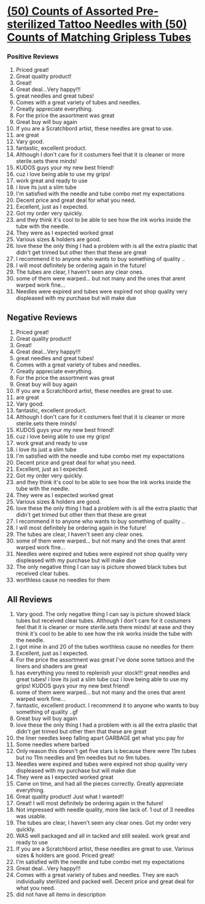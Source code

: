 # [(50) Counts of Assorted Pre-sterilized Tattoo Needles with (50) Counts of Matching Gripless Tubes](https://products.checkmycream.com/products/(50)-Counts-of-Assorted-Pre-sterilized-Tattoo-Needles-with-(50)-Counts-of-Matching-Gripless-Tubes.html)

### Positive Reviews

<ol>
      <li>Priced great!</li>
      <li>Great quality product!</li>
      <li>Great!</li>
      <li>Great deal...Very happy!!!</li>
      <li>great needles and great tubes!</li>
      <li>Comes with a great variety of tubes and needles.</li>
      <li>Greatly appreciate everything.</li>
      <li>For the price the assortment was great</li>
      <li>Great buy will buy again</li>
      <li>If you are a Scratchbord artist, these needles are great to use.</li>
      <li>are great</li>
      <li>Vary good.</li>
      <li>fantastic, excellent product.</li>
      <li>Although I don&#x27;t care for it costumers feel that it is cleaner or more sterile.sets there minds!</li>
      <li>KUDOS guys your my new best friend!</li>
      <li>cuz i love being able to use my grips!</li>
      <li>work great and ready to use</li>
      <li>i love its just a slim tube</li>
      <li>I&#x27;m satisfied with the needle and tube combo met my expectations</li>
      <li>Decent price and great deal for what you need.</li>
      <li>Excellent, just as I expected.</li>
      <li>Got my order very quickly.</li>
      <li>and they think it&#x27;s cool to be able to see how the ink works inside the tube with the needle.</li>
      <li>They were as I expected worked great</li>
      <li>Various sizes &amp; holders are good.</li>
      <li>love these the only thing I had a problem with is all the extra plastic that didn&#x27;t get trimed but other then that these are great</li>
      <li>I recommend it to anyone who wants to buy something of quality ..</li>
      <li>I will most definitely be ordering again in the future!</li>
      <li>The tubes are clear, I haven&#x27;t seen any clear ones.</li>
      <li>some of them were warped... but not many and the ones that arent warped work fine...</li>
      <li>Needles were expired and tubes were expired not shop quality very displeased with my purchase but will make due</li>
</ol>


<h2>Negative Reviews</h2>
<ol>
<li> Priced great!</li>
<li> Great quality product!</li>
<li> Great!</li>
<li> Great deal...Very happy!!!</li>
<li> great needles and great tubes!</li>
<li> Comes with a great variety of tubes and needles.</li>
<li> Greatly appreciate everything.</li>
<li> For the price the assortment was great</li>
<li> Great buy will buy again</li>
<li> If you are a Scratchbord artist, these needles are great to use.</li>
<li> are great</li>
<li> Vary good.</li>
<li> fantastic, excellent product.</li>
<li> Although I don&#x27;t care for it costumers feel that it is cleaner or more sterile.sets there minds!</li>
<li> KUDOS guys your my new best friend!</li>
<li> cuz i love being able to use my grips!</li>
<li> work great and ready to use</li>
<li> i love its just a slim tube</li>
<li> I&#x27;m satisfied with the needle and tube combo met my expectations</li>
<li> Decent price and great deal for what you need.</li>
<li> Excellent, just as I expected.</li>
<li> Got my order very quickly.</li>
<li> and they think it&#x27;s cool to be able to see how the ink works inside the tube with the needle.</li>
<li> They were as I expected worked great</li>
<li> Various sizes &amp; holders are good.</li>
<li> love these the only thing I had a problem with is all the extra plastic that didn&#x27;t get trimed but other then that these are great</li>
<li> I recommend it to anyone who wants to buy something of quality ..</li>
<li> I will most definitely be ordering again in the future!</li>
<li> The tubes are clear, I haven&#x27;t seen any clear ones.</li>
<li> some of them were warped... but not many and the ones that arent warped work fine...</li>
<li> Needles were expired and tubes were expired not shop quality very displeased with my purchase but will make due</li>
<li> The only negative thing I can say is picture showed black tubes but received clear tubes.</li>
<li> worthless cause no needles for them</li>
</ol>

<h2>All Reviews</h2>

<ol>
    <li> Vary good. The only negative thing I can say is picture showed black tubes but received clear tubes. Although I don&#x27;t care for it costumers feel that it is cleaner or more sterile.sets there minds! at ease and they think it&#x27;s cool to be able to see how the ink works inside the tube with the needle.</li>
    <li> I got mine in and 20 of the tubes worthless cause no needles for them</li>
    <li> Excellent, just as I expected.</li>
    <li> For the price the assortment was great I&#x27;ve done some tattoos and the liners and shaders are great</li>
    <li> has everything you need to replenish your stock!!! great needles and great tubes! i love its just a slim tube cuz i love being able to use my grips! KUDOS guys your my new best friend!</li>
    <li> some of them were warped... but not many and the ones that arent warped work fine...</li>
    <li> fantastic, excellent product. I recommend it to anyone who wants to buy something of quality ..gf</li>
    <li> Great buy will buy again</li>
    <li> love these the only thing I had a problem with is all the extra plastic that didn&#x27;t get trimed but other then that these are great</li>
    <li> the liner needles keep falling apart GARBAGE get what you pay for</li>
    <li> Some needles where barbed</li>
    <li> Only reason this doesn&#x27;t get five stars is because there were 11m tubes but no 11m needles and 9m needles but no 9m tubes.</li>
    <li> Needles were expired and tubes were expired not shop quality very displeased with my purchase but will make due</li>
    <li> They were as I expected worked great</li>
    <li> Came on time, and had all the pieces correctly. Greatly appreciate everything.</li>
    <li> Great quality product! Just what I wanted!!</li>
    <li> Great! I will most definitely be ordering again in the future!</li>
    <li> Not impressed with needle quality, more like lack of. 1 out of 3 needles was usable.</li>
    <li> The tubes are clear, I haven&#x27;t seen any clear ones. Got my order very quickly.</li>
    <li> WAS well packaged and all in tacked and still sealed. work great and ready to use</li>
    <li> If you are a Scratchbord artist, these needles are great to use. Various sizes &amp; holders are good. Priced great!</li>
    <li> I&#x27;m satisfied with the needle and tube combo met my expectations</li>
    <li> Great deal...Very happy!!!</li>
    <li> Comes with a great variety of tubes and needles. They are each individually sterilized and packed well. Decent price and great deal for what you need.</li>
    <li> did not have all items in description</li>
</ol>





